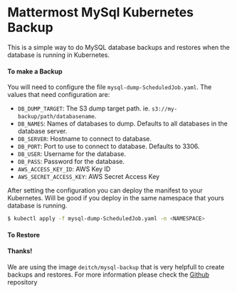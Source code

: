 Mattermost MySql Kubernetes Backup
==================================

This is a simple way to do MySQL database backups and restores when the database is running in Kubernetes.

#### To make a Backup

You will need to configure the file `mysql-dump-ScheduledJob.yaml`. The values that need configuration are:

* `DB_DUMP_TARGET`: The S3 dump target path. ie. `s3://my-backup/path/databasename`.
* `DB_NAMES`: Names of databases to dump. Defaults to all databases in the database server.
* `DB_SERVER`: Hostname to connect to database.
* `DB_PORT`: Port to use to connect to database. Defaults to 3306.
* `DB_USER`: Username for the database.
* `DB_PASS`: Password for the database.
* `AWS_ACCESS_KEY_ID`: AWS Key ID
* `AWS_SECRET_ACCESS_KEY`: AWS Secret Access Key

After setting the configuration you can deploy the manifest to your Kubernetes. Will be good if you deploy in the same namespace that yours database is running.

```Bash
$ kubectl apply -f mysql-dump-ScheduledJob.yaml -n <NAMESPACE>
```

#### To Restore



#### Thanks!

We are using the image `deitch/mysql-backup` that is very helpfull to create backups and restores.
For more information please check the [Github](https://github.com/deitch/mysql-backup) repository

